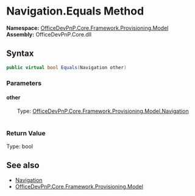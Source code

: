 # Navigation.Equals Method  
  

**Namespace:** [OfficeDevPnP.Core.Framework.Provisioning.Model](OfficeDevPnP.Core.Framework.Provisioning.Model.md)  
**Assembly:** OfficeDevPnP.Core.dll  
## Syntax
```C#
public virtual bool Equals(Navigation other)
```
### Parameters
#### other  
&emsp;&emsp;Type: [OfficeDevPnP.Core.Framework.Provisioning.Model.Navigation](OfficeDevPnP.Core.Framework.Provisioning.Model.Navigation.md)  
&emsp;&emsp;  

  

### Return Value
Type: bool  

## See also
- [Navigation](OfficeDevPnP.Core.Framework.Provisioning.Model.Navigation.md) 
- [OfficeDevPnP.Core.Framework.Provisioning.Model](OfficeDevPnP.Core.Framework.Provisioning.Model.md) 
